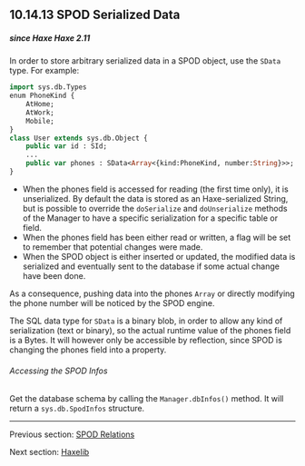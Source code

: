 ## 10.14.13 SPOD Serialized Data

##### since Haxe Haxe 2.11

In order to store arbitrary serialized data in a SPOD object, use the `SData` type. For example:

```haxe 
import sys.db.Types
enum PhoneKind {
    AtHome;
    AtWork;
    Mobile;
}
class User extends sys.db.Object {
    public var id : SId;
    ...
    public var phones : SData<Array<{kind:PhoneKind, number:String}>>;
}
``` 

* When the phones field is accessed for reading (the first time only), it is unserialized. By default the data is stored as an Haxe-serialized String, but is possible to override the `doSerialize` and `doUnserialize` methods of the Manager to have a specific serialization for a specific table or field.
* When the phones field has been either read or written, a flag will be set to remember that potential changes were made.
* When the SPOD object is either inserted or updated, the modified data is serialized and eventually sent to the database if some actual change have been done.

As a consequence, pushing data into the phones `Array` or directly modifying the phone number will be noticed by the SPOD engine.

The SQL data type for `SData` is a binary blob, in order to allow any kind of serialization (text or binary), so the actual runtime value of the phones field is a Bytes. It will however only be accessible by reflection, since SPOD is changing the phones field into a property.

###### Accessing the SPOD Infos
Get the database schema by calling the `Manager.dbInfos()` method. It will return a `sys.db.SpodInfos` structure.

---

Previous section: [SPOD Relations](std-spod-relations.md)

Next section: [Haxelib](haxelib.md)